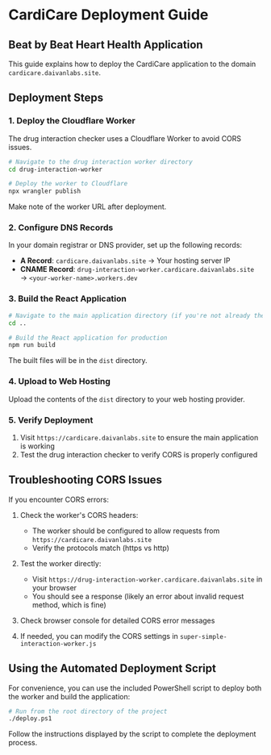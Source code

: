 # CardiCare Deployment Guide
## Beat by Beat Heart Health Application

This guide explains how to deploy the CardiCare application to the domain `cardicare.daivanlabs.site`.

## Deployment Steps

### 1. Deploy the Cloudflare Worker

The drug interaction checker uses a Cloudflare Worker to avoid CORS issues.

```bash
# Navigate to the drug interaction worker directory
cd drug-interaction-worker

# Deploy the worker to Cloudflare
npx wrangler publish
```

Make note of the worker URL after deployment.

### 2. Configure DNS Records

In your domain registrar or DNS provider, set up the following records:

- **A Record**: `cardicare.daivanlabs.site` → Your hosting server IP
- **CNAME Record**: `drug-interaction-worker.cardicare.daivanlabs.site` → `<your-worker-name>.workers.dev`

### 3. Build the React Application

```bash
# Navigate to the main application directory (if you're not already there)
cd ..

# Build the React application for production
npm run build
```

The built files will be in the `dist` directory.

### 4. Upload to Web Hosting

Upload the contents of the `dist` directory to your web hosting provider.

### 5. Verify Deployment

1. Visit `https://cardicare.daivanlabs.site` to ensure the main application is working
2. Test the drug interaction checker to verify CORS is properly configured

## Troubleshooting CORS Issues

If you encounter CORS errors:

1. Check the worker's CORS headers:
   - The worker should be configured to allow requests from `https://cardicare.daivanlabs.site`
   - Verify the protocols match (https vs http)

2. Test the worker directly:
   - Visit `https://drug-interaction-worker.cardicare.daivanlabs.site` in your browser
   - You should see a response (likely an error about invalid request method, which is fine)

3. Check browser console for detailed CORS error messages

4. If needed, you can modify the CORS settings in `super-simple-interaction-worker.js`

## Using the Automated Deployment Script

For convenience, you can use the included PowerShell script to deploy both the worker and build the application:

```bash
# Run from the root directory of the project
./deploy.ps1
```

Follow the instructions displayed by the script to complete the deployment process.
